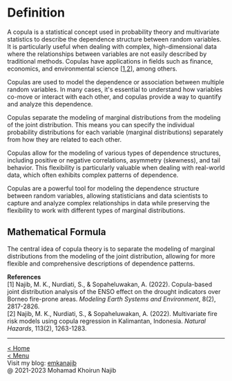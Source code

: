# Definition

A copula is a statistical concept used in probability theory and multivariate statistics to describe the dependence structure between random variables. It is particularly useful when dealing with complex, high-dimensional data where the relationships between variables are not easily described by traditional methods. Copulas have applications in fields such as finance, economics, and environmental science [[1](#MKN23a),[2](#MKN23b)], among others.

Copulas are used to model the dependence or association between multiple random variables. In many cases, it's essential to understand how variables co-move or interact with each other, and copulas provide a way to quantify and analyze this dependence.

Copulas separate the modeling of marginal distributions from the modeling of the joint distribution. This means you can specify the individual probability distributions for each variable (marginal distributions) separately from how they are related to each other.

Copulas allow for the modeling of various types of dependence structures, including positive or negative correlations, asymmetry (skewness), and tail behavior. This flexibility is particularly valuable when dealing with real-world data, which often exhibits complex patterns of dependence.

Copulas are a powerful tool for modeling the dependence structure between random variables, allowing statisticians and data scientists to capture and analyze complex relationships in data while preserving the flexibility to work with different types of marginal distributions.

## Mathematical Formula

The central idea of copula theory is to separate the modeling of marginal distributions from the modeling of the joint distribution, allowing for more flexible and comprehensive descriptions of dependence patterns.

**References**\
[<a id="MKN23a">1</a>] Najib, M. K., Nurdiati, S., & Sopaheluwakan, A. (2022). Copula-based joint distribution analysis of the ENSO effect on the drought indicators over Borneo fire-prone areas. _Modeling Earth Systems and Environment_, 8(2), 2817-2826.\
[<a id="MKN23b">2</a>] Najib, M. K., Nurdiati, S., & Sopaheluwakan, A. (2022). Multivariate fire risk models using copula regression in Kalimantan, Indonesia. _Natural Hazards_, 113(2), 1263-1283.

---
[< Home](README.md)\
[< Menu](README.md#menu)\
Visit my blog: [emkanajib](https://emkanajib.blogspot.com/)\
@ 2021-2023 Mohamad Khoirun Najib
